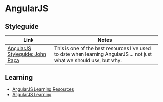 # AngularJS
## Styleguide
 Link | Notes
------|------
[AngularJS Styleguide: John Papa](https://github.com/johnpapa/angular-styleguide/blob/master/a1/README.md) | This is one of the best resources I've used to date when learning AngularJS ... not just what we should use, but why.

## Learning
* [AngularJS Learning Resources](https://github.com/CodementorIO/AngularJS-Learning-Resources)
* [AngularJS Learning](https://github.com/jmcunningham/AngularJS-Learning)

